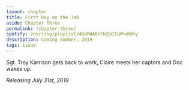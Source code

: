 ```yaml
---
layout: chapter
title: First Day on the Job
aside: Chapter Three
permalink: /chapter-three/
spotify: zherring/playlist/4QwM4A0nFbZpO31WHwBdhy
description: Coming Summer, 2019
tags: issue
---
```


Sgt. Troy Karrlson gets back to work, Claire meets her captors and Doc wakes up.

<em>Releasing July 31st, 2019</em>
